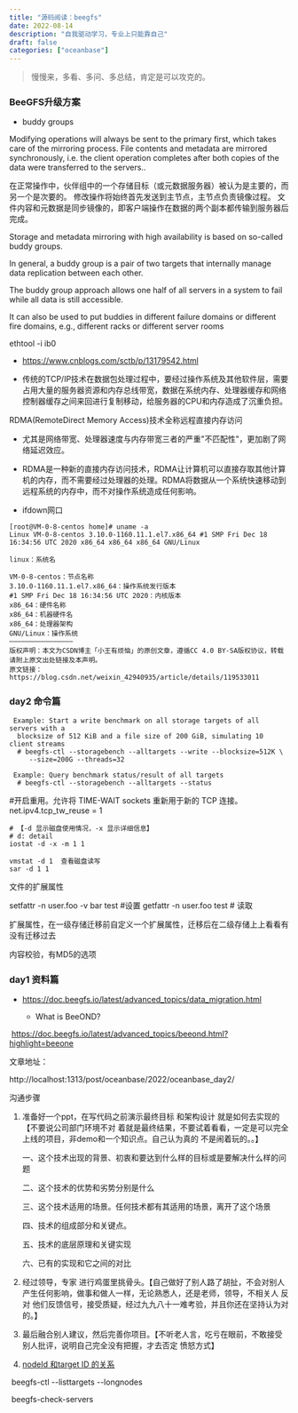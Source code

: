```yaml
---
title: "源码阅读：beegfs"
date: 2022-08-14
description: "自我驱动学习，专业上只能靠自己"
draft: false
categories: ["oceanbase"]
---
```




> 慢慢来，多看、多问、多总结，肯定是可以攻克的。



### BeeGFS升级方案



- buddy groups



Modifying operations will always be sent to the primary first, which takes care of the mirroring process. File contents and metadata are mirrored synchronously, i.e. the client operation completes after both copies of the data were transferred to the servers..

在正常操作中，伙伴组中的一个存储目标（或元数据服务器）被认为是主要的，而另一个是次要的。 修改操作将始终首先发送到主节点，主节点负责镜像过程。 文件内容和元数据是同步镜像的，即客户端操作在数据的两个副本都传输到服务器后完成。



Storage and metadata mirroring with high availability is based on so-called buddy groups. 

In general, a buddy group is a pair of two targets that internally manage data replication between each other. 



The buddy group approach allows one half of all servers in a system to fail while all data is still accessible. 



It can also be used to put buddies in different failure domains or different fire domains, e.g., different racks or different server rooms





ethtool -i ib0



- https://www.cnblogs.com/sctb/p/13179542.html



- 传统的TCP/IP技术在数据包处理过程中，要经过操作系统及其他软件层，需要占用大量的服务器资源和内存总线带宽，数据在系统内存、处理器缓存和网络控制器缓存之间来回进行复制移动，给服务器的CPU和内存造成了沉重负担。

RDMA(RemoteDirect Memory Access)技术全称远程直接内存访问

- 尤其是网络带宽、处理器速度与内存带宽三者的严重"不匹配性"，更加剧了网络延迟效应。

- RDMA是一种新的直接内存访问技术，RDMA让计算机可以直接存取其他计算机的内存，而不需要经过处理器的处理。RDMA将数据从一个系统快速移动到远程系统的内存中，而不对操作系统造成任何影响。





- ifdown网口

~~~
[root@VM-0-8-centos home]# uname -a
Linux VM-0-8-centos 3.10.0-1160.11.1.el7.x86_64 #1 SMP Fri Dec 18 16:34:56 UTC 2020 x86_64 x86_64 x86_64 GNU/Linux

linux：系统名

VM-0-8-centos：节点名称
3.10.0-1160.11.1.el7.x86_64：操作系统发行版本
#1 SMP Fri Dec 18 16:34:56 UTC 2020：内核版本
x86_64：硬件名称
x86_64：机器硬件名
x86_64：处理器架构
GNU/Linux：操作系统
————————————————
版权声明：本文为CSDN博主「小王有烦恼」的原创文章，遵循CC 4.0 BY-SA版权协议，转载请附上原文出处链接及本声明。
原文链接：https://blog.csdn.net/weixin_42940935/article/details/119533011
~~~





### day2 命令篇





~~~
 Example: Start a write benchmark on all storage targets of all servers with a
  blocksize of 512 KiB and a file size of 200 GiB, simulating 10 client streams
  # beegfs-ctl --storagebench --alltargets --write --blocksize=512K \
     --size=200G --threads=32

 Example: Query benchmark status/result of all targets
  # beegfs-ctl --storagebench --alltargets --status

~~~

\#开启重用。允许将 TIME-WAIT sockets 重新用于新的 TCP 连接。 net.ipv4.tcp_tw_reuse = 1

```
# 【-d 显示磁盘使用情况，-x 显示详细信息】
# d: detail
iostat -d -x -m 1 1

vmstat -d 1  查看磁盘读写
sar -d 1 1 
```



文件的扩展属性

setfattr -n user.foo -v bar test #设置 
getfattr -n user.foo test # 读取

扩展属性，在一级存储迁移前自定义一个扩展属性，迁移后在二级存储上上看看有没有迁移过去



内容校验，有MD5的选项

### day1 资料篇



- https://doc.beegfs.io/latest/advanced_topics/data_migration.html

  

  - What is BeeOND?

​       https://doc.beegfs.io/latest/advanced_topics/beeond.html?highlight=beeone















文章地址：

http://localhost:1313/post/oceanbase/2022/oceanbase_day2/

沟通步骤

1. 准备好一个ppt，在写代码之前演示最终目标 和架构设计 就是如何去实现的 【不要说公司部门环境不对 着就是最终结果，不要试着看看，一定是可以完全上线的项目，非demo和一个知识点。自己认为真的 不是闹着玩的。。】

   一、这个技术出现的背景、初衷和要达到什么样的目标或是要解决什么样的问题

   二、这个技术的优势和劣势分别是什么

   三、这个技术适用的场景。任何技术都有其适用的场景，离开了这个场景

   四、技术的组成部分和关键点。

   五、技术的底层原理和关键实现

   六、已有的实现和它之间的对比

   

2. 经过领导，专家 进行鸡蛋里挑骨头。【自己做好了别人路了胡扯，不会对别人产生任何影响，做事和做人一样，无论熟悉人，还是老师，领导，不相关人 反对 他们反馈信号，接受质疑，经过九九八十一难考验，并且你还在坚持认为对的。】

3. 最后融合别人建议，然后完善你项目。【不听老人言，吃亏在眼前，不敢接受别人批评，说明自己完全没有把握，才去否定 愤怒方式】







1. [nodeId 和target ID 的关系](https://doc.beegfs.io/latest/advanced_topics/setting_ids.html)

​     beegfs-ctl --listtargets --longnodes

​     beegfs-check-servers







